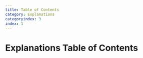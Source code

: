 ```yaml
---
title: Table of Contents
category: Explanations
categoryindex: 3
index: 1
---
```



# Explanations Table of Contents

